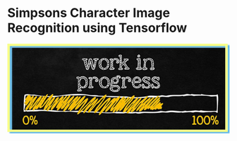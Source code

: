 # Simpsons Character Image Recognition using Tensorflow 

![](https://github.com/everydaycodings/Simpsons-Character-Image-Recognition/blob/master/images/progress.jpg)
